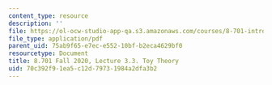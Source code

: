 ```yaml
---
content_type: resource
description: ''
file: https://ol-ocw-studio-app-qa.s3.amazonaws.com/courses/8-701-introduction-to-nuclear-and-particle-physics-fall-2020/70c392f91ea5c12d79731984a2dfa3b2_MIT8_701f20_lec3.3.pdf
file_type: application/pdf
parent_uid: 75ab9f65-e7ec-e552-10bf-b2eca4629bf0
resourcetype: Document
title: 8.701 Fall 2020, Lecture 3.3. Toy Theory
uid: 70c392f9-1ea5-c12d-7973-1984a2dfa3b2
---
```

